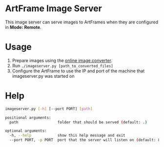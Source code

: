# ArtFrame Image Server

This image server can serve images to ArtFrames when they are configured in **Mode: Remote**.

# Usage

1. Prepare images using the [online image converter](https://framelabs.eu/wp-content/uploads/converter.html).
2. Run ```./imageserver.py [path_to_converted_files]```
3. Configure the ArtFrame to use the IP and port of the machine that imageserver.py was started on

# Help

```bash
imageserver.py [-h] [--port PORT] [path]

positional arguments:
  path                  folder that should be served (default: .)

optional arguments:
  -h, --help            show this help message and exit
  --port PORT, -p PORT  port that the server will listen on (default: 8090)
```

